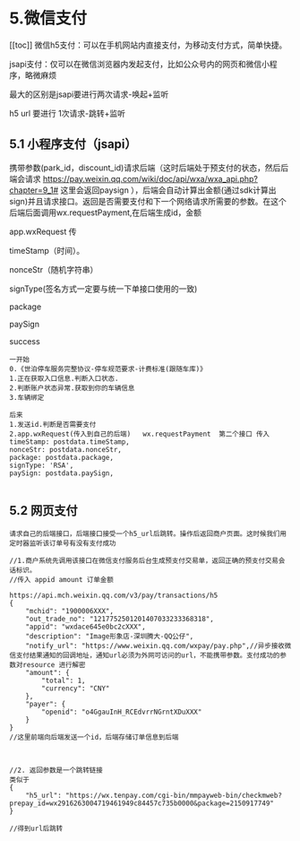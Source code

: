 

# 5.微信支付
[[toc]]
微信h5支付：可以在手机网站内直接支付，为移动支付方式，简单快捷。

jsapi支付：仅可以在微信浏览器内发起支付，比如公众号内的网页和微信小程序，略微麻烦



最大的区别是jsapi要进行两次请求-唤起+监听

h5 url 要进行 1次请求-跳转+监听

## 5.1 小程序支付（jsapi）

携带参数(park_id，discount_id)请求后端（这时后端处于预支付的状态，然后后端会请求 https://pay.weixin.qq.com/wiki/doc/api/wxa/wxa_api.php?chapter=9_1#  这里会返回paysign   ），后端会自动计算出金额(通过sdk计算出sign)并且请求接口。返回是否需要支付和下一个网络请求所需要的参数。在这个后端后面调用wx.requestPayment,在后端生成id，金额



app.wxRequest 传 

timeStamp（时间）。

nonceStr（随机字符串）

signType(签名方式一定要与统一下单接口使用的一致)

package

paySign

success



```
一开始
0.《世泊停车服务完整协议-停车规范要求-计费标准(跟随车库)》
1.正在获取入口信息.判断入口状态.
2.判断账户状态异常.获取到你的车辆信息
3.车辆绑定

后来
1.发送id.判断是否需要支付
2.app.wxRequest(传入到自己的后端)   wx.requestPayment  第二个接口 传入
timeStamp: postdata.timeStamp,
nonceStr: postdata.nonceStr,
package: postdata.package,
signType: 'RSA',
paySign: postdata.paySign,


```



## 5.2 网页支付

```
请求自己的后端接口，后端接口接受一个h5_url后跳转。操作后返回商户页面。这时候我们用定时器监听该订单号有没有支付成功

//1.商户系统先调用该接口在微信支付服务后台生成预支付交易单，返回正确的预支付交易会话标识。
//传入 appid amount 订单金额

https://api.mch.weixin.qq.com/v3/pay/transactions/h5
{
	"mchid": "1900006XXX",
	"out_trade_no": "1217752501201407033233368318",
	"appid": "wxdace645e0bc2cXXX",
	"description": "Image形象店-深圳腾大-QQ公仔",
	"notify_url": "https://www.weixin.qq.com/wxpay/pay.php",//异步接收微信支付结果通知的回调地址，通知url必须为外网可访问的url，不能携带参数。支付成功的参数对resource 进行解密 
	"amount": {
		"total": 1,
		"currency": "CNY"
	},
	"payer": {
		"openid": "o4GgauInH_RCEdvrrNGrntXDuXXX"
	}
}
//这里前端向后端发送一个id，后端存储订单信息到后端



//2. 返回参数是一个跳转链接 
类似于
{
	"h5_url": "https://wx.tenpay.com/cgi-bin/mmpayweb-bin/checkmweb?prepay_id=wx2916263004719461949c84457c735b0000&package=2150917749"
}
         
//得到url后跳转




```




